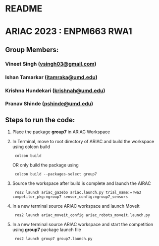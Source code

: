 # README


# ARIAC 2023 : ENPM663 RWA1

## Group Members: ##

### Vineet Singh (vsingh03@gmail.com)
### Ishan Tamarkar (itamraka@umd.edu)
### Krishna Hundekari (krishnah@umd.edu) 
### Pranav Shinde (pshinde@umd.edu)


## Steps to run the code: 
1. Place the package **group7** in ARIAC Workspace
2. In Terminal, move to root directory of ARIAC and build the workspace using colcon build

        colcon build

    OR only build the package using 

        colcon build --packages-select group7

3. Source the workspace after build is complete and launch the AIRAC 

        ros2 launch ariac_gazebo ariac.launch.py trial_name:=rwa3 competitor_pkg:=group7 sensor_config:=group7_sensors

4. In a new terminal source ARIAC workspace and launch MoveIt

        ros2 launch ariac_moveit_config ariac_robots_moveit.launch.py

4. In a new terminal source ARIAC workspace and start the competition using **group7** package launch file

        ros2 launch group7 group7.launch.py




